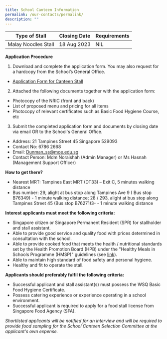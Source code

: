 ```yaml
---
title: School Canteen Information
permalink: /our-contacts/permalink/
description: ""
---
```

| Type of Stall | Closing Date | Requirements |
| -------- | -------- | -------- |
| Malay Noodles Stall  | 18 Aug 2023 | NIL |



**Application Procedure**

1. Download and complete the application form. You may also request for a hardcopy from the School’s General Office.
* [Application Form for Canteen Stall](/files/Our_Contacts/School%20Canteen%20Information/application%20for%20canteen%20stall%20in%20existing%20sch%20(dunman%20sec).pdf)

2. Attached the following documents together with the application form:
* Photocopy of the NRIC (front and back)
* List of proposed menu and pricing for all items
* Photocopy of relevant certificates such as Basic Food Hygiene Course, etc

3. Submit the completed application form and documents by closing date via email OR to the School's General Office.

* Address: 21 Tampines Street 45 Singapore 529093
* Contact No: 6786 2668
* Email: Dunman_ss@moe.edu.sg
* Contact Person: Mdm Noraishah (Admin Manager) or Ms Hasnah (Management Support Officer)  

**How to get there?**
* Nearest MRT: Tampines East MRT (DT33) – Exit C, 5 minutes walking distance
* Bus number: 29, alight at bus stop along Tampines Ave 9 ( Bus stop B76349) - 1 minute walking distance; 28 / 293, alight at bus stop along Tampines Street 45 (Bus stop B76271)3- - 1 minute walking distance

**Interest applicants must meet the following criteria:**
* Singapore citizen or Singapore Permanent Resident (SPR) for stallholder and stall assistant.
* Able to provide good service and quality food with prices determined in consultation with the school.
* Able to provide cooked food that meets the health / nutritional standards set by the Health Promotion Board (HPB) under the "Healthy Meals in Schools Programme (HMSP)" guidelines (see [link](https://www.hpb.gov.sg/schools/school-programmes/healthy-meals-in-schools-programme)).
* Able to maintain high standard of food safety and personal hygiene.
* Healthy and fit to operate the stall.


**Applicants should preferably fulfil the following criteria:**
* Successful applicant and stall assistant(s) must possess the WSQ Basic Food Hygiene Certificate.
* Possess catering experience or experience operating in a school environment.
* Successful applicant is required to apply for a food stall license from Singapore Food Agency (SFA). 


*Shortlisted applicants will be notified for an interview and will be required to provide food sampling for the School Canteen Selection Committee at the applicant's own expense.*